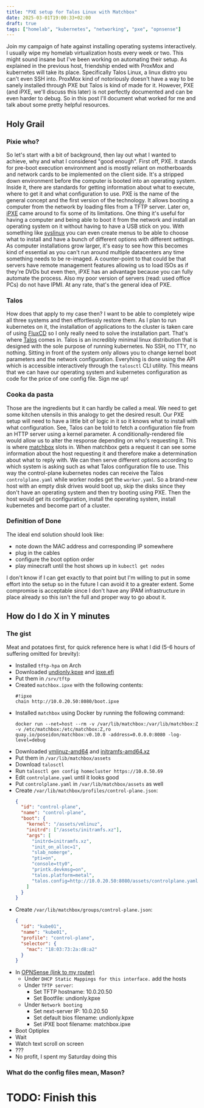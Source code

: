 ```yaml
---
title: "PXE setup for Talos Linux with Matchbox"
date: 2025-03-01T19:00:33+02:00
draft: true
tags: ["homelab", "kubernetes", "networking", "pxe", "opnsense"]
---
```


Join my campaign of hate against installing operating systems interactively.
I usually wipe my homelab virtualization hosts every week or two.
This might sound insane but I've been working on automating their setup.
As explained in the previous host, friendship ended with ProxMox and kubernetes will take its place.
Specifically Talos Linux, a linux distro you can't even SSH into.
ProxMox kind of notoriously doesn't have a way to be sanely installed through PXE but Talos is kind of made for it.
However, PXE (and iPXE, we'll discuss this later) is not perfectly documented and can be even harder to debug.
So in this post I'll document what worked for me and talk about some pretty helpful resources.

## Holy Grail

### Pixie who?

So let's start with a bit of background, then lay out what I wanted to achieve, why and what I considered "good enough".
First off, PXE.
It stands for pre-boot execution environment and is mostly reliant on motherboards and network cards to be implemented on the client side.
It's a stripped down environment before the computer is booted into an operating system.
Inside it, there are standards for getting information about what to execute, where to get it and what configuration to use.
PXE is the name of the general concept and the first version of the technology.
It allows booting a computer from the network by loading files from a TFTP server.
Later on, [iPXE](https://ipxe.org/) came around to fix some of its limitations.
One thing it's useful for having a computer and being able to boot it from the network and install an operating system on it without having to have a USB stick on you.
With something like [syslinux](https://syslinux.org/) you can even create menus to be able to choose what to install and have a bunch of different options with different settings.
As computer installations grow larger, it's easy to see how this becomes kind of essential as you can't run around multiple datacenters any time something needs to be re-imaged.
A counter-point to that could be that servers have remote management features allowing us to load ISOs as if they're DVDs but even then, iPXE has an advantage because you can fully automate the process.
Also my poor version of servers (read: used office PCs) do not have IPMI.
At any rate, that's the general idea of PXE.

### Talos

How does that apply to my case then?
I want to be able to completely wipe all three systems and then effortlessly restore them.
As I plan to run kubernetes on it, the installation of applications to the cluster is taken care of using [FluxCD](https://fluxcd.io/) so I only really need to solve the installation part.
That's where [Talos](https://www.talos.dev/) comes in.
Talos is an incredibly minimal linux distribution that is designed with the sole purpose of running kubernetes.
No SSH, no TTY, no nothing.
Sitting in front of the system only allows you to change kernel boot parameters and the network configuration.
Everyhing is done using the API which is accessible interactively through the `talosctl` CLI utility.
This means that we can have our operating system and kubernetes configuration as code for the price of one config file.
Sign me up!

### Cooka da pasta

Those are the ingredients but it can hardly be called a meal.
We need to get some kitchen utensils in this analogy to get the desired result.
Our PXE setup will need to have a little bit of logic in it so it knows what to install with what configuration.
See, Talos can be told to fetch a configuration file from an HTTP server using a kernel parameter.
A conditionally-rendered file would allow us to alter the response depending on who's requesting it.
This is where [matchbox](https://matchbox.psdn.io/) slots in.
When matchbox gets a request it can see some information about the host requesting it and therefore make a determination about what to reply with.
We can then serve different options according to which system is asking such as what Talos configuration file to use.
This way the control-plane kubernetes nodes can receive the Talos `controlplane.yaml` while worker nodes get the `worker.yaml`.
So a brand-new host with an empty disk drives would boot up, skip the disks since they don't have an operating system and then try booting using PXE.
Then the host would get its configuration, install the operating system, install kubernetes and become part of a cluster.

### Definition of Done

The ideal end solution should look like:
* note down the MAC address and corresponding IP somewhere
* plug in the cables
* configure the boot option order
* play minecraft until the host shows up in `kubectl get nodes`

I don't know if I can get exactly to that point but I'm willing to put in some effort into the setup so in the future I can avoid it to a greater extent.
Some compromise is acceptable since I don't have any IPAM infrastructure in place already so this isn't the full and proper way to go about it.

## How do I do X in Y minutes

### The gist

Meat and potatoes first, for quick reference here is what I did (5-6 hours of suffering omitted for brevity):
* Installed `tftp-hpa` on Arch
* Downloaded [undionly.kpxe](http://boot.ipxe.org/undionly.kpxe) and [ipxe.efi](http://boot.ipxe.org/ipxe.efi)
* Put them in `/srv/tftp`
* Created `matchbox.ipxe` with the following contents:
  ```
  #!ipxe
  chain http://10.0.20.50:8080/boot.ipxe
  ```
* Installed `matchbox` using Docker by running the following command:
  ```
  docker run --net=host --rm -v /var/lib/matchbox:/var/lib/matchbox:Z -v /etc/matchbox:/etc/matchbox:Z,ro quay.io/poseidon/matchbox:v0.10.0 -address=0.0.0.0:8080 -log-level=debug
  ```
* Downloaded [vmlinuz-amd64](https://github.com/siderolabs/talos/releases/download/v1.9.4/vmlinuz-amd64) and [initramfs-amd64.xz](https://github.com/siderolabs/talos/releases/download/v1.9.4/initramfs-amd64.xz)
* Put them in `/var/lib/matchbox/assets`
* Download `talosctl`
* Run `talosctl gen config homecluster https://10.0.50.69`
* Edit `controlplane.yaml` until it looks good
* Put `controlplane.yaml` in `/var/lib/matchbox/assets` as well
* Create `/var/lib/matchbox/profiles/control-plane.json`:
  ```json
  {
    "id": "control-plane",
    "name": "control-plane",
    "boot": {
      "kernel": "/assets/vmlinuz",
      "initrd": ["/assets/initramfs.xz"],
      "args": [
        "initrd=initramfs.xz",
        "init_on_alloc=1",
        "slab_nomerge",
        "pti=on",
        "console=tty0",
        "printk.devkmsg=on",
        "talos.platform=metal",
        "talos.config=http://10.0.20.50:8080/assets/controlplane.yaml"
      ]
    }
  }
  ```
* Create `/var/lib/matchbox/groups/control-plane.json`:
  ```json
  {
    "id": "kube01",
    "name": "kube01",
    "profile": "control-plane",
    "selector": {
      "mac": "18:03:73:2a:d8:a2"
    }
  }
  ```
* In [OPNSense (link to my router)](https://opnsense.home.inherently.xyz/services_dhcp.php?if=opt2)
  * Under `DHCP Static Mappings for this interface.` add the hosts
  * Under `TFTP server`:
    * Set TFTP hostname: 10.0.20.50
    * Set Bootfile: undionly.kpxe
  * Under `Network booting`
    * Set next-server IP: 10.0.20.50
    * Set default bios filename: undionly.kpxe
    * Set iPXE boot filename: matchbox.ipxe
* Boot Optiplex
* Wait
* Watch text scroll on screen
* ???
* No profit, I spent my Saturday doing this

### What do the config files mean, Mason?

# TODO: Finish this

